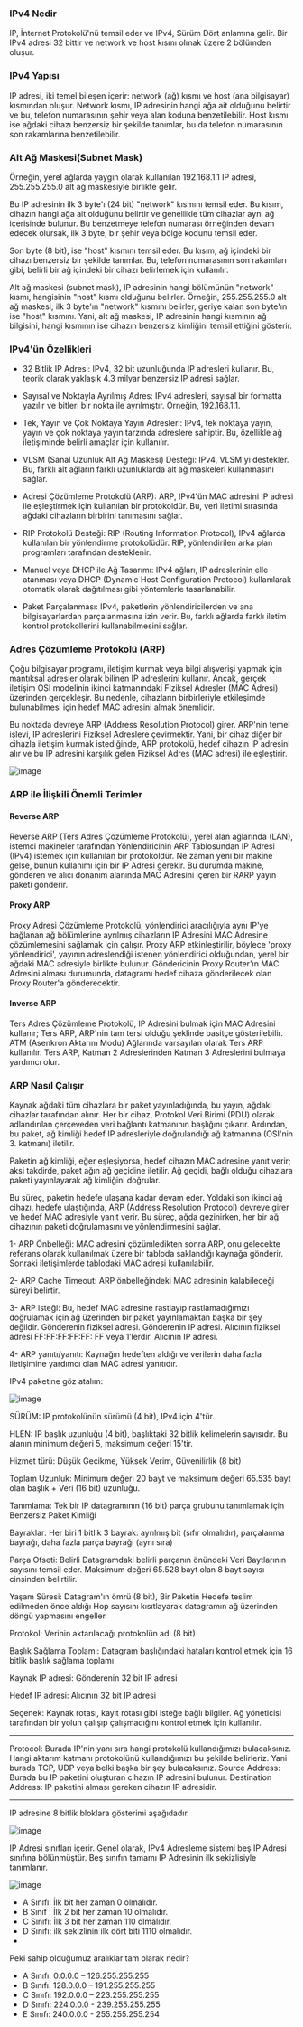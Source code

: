 ### IPv4 Nedir
IP, İnternet Protokolü'nü temsil eder ve IPv4, Sürüm Dört anlamına gelir. Bir IPv4 adresi 32 bittir ve network ve host kısmı olmak üzere 2 bölümden oluşur.

### IPv4 Yapısı
IP adresi, iki temel bileşen içerir: network (ağ) kısmı ve host (ana bilgisayar) kısmından oluşur. Network kısmı, IP adresinin hangi ağa ait olduğunu belirtir ve bu, telefon numarasının şehir veya alan koduna benzetilebilir. Host kısmı ise ağdaki cihazı benzersiz bir şekilde tanımlar, bu da telefon numarasının son rakamlarına benzetilebilir.

### Alt Ağ Maskesi(Subnet Mask)
Örneğin, yerel ağlarda yaygın olarak kullanılan 192.168.1.1 IP adresi, 255.255.255.0 alt ağ maskesiyle birlikte gelir.

Bu IP adresinin ilk 3 byte'ı (24 bit) "network" kısmını temsil eder. Bu kısım, cihazın hangi ağa ait olduğunu belirtir ve genellikle tüm cihazlar aynı ağ içerisinde bulunur. Bu benzetmeye telefon numarası örneğinden devam edecek olursak, ilk 3 byte, bir şehir veya bölge kodunu temsil eder.

Son byte (8 bit), ise "host" kısmını temsil eder. Bu kısım, ağ içindeki bir cihazı benzersiz bir şekilde tanımlar. Bu, telefon numarasının son rakamları gibi, belirli bir ağ içindeki bir cihazı belirlemek için kullanılır.

Alt ağ maskesi (subnet mask), IP adresinin hangi bölümünün "network" kısmı, hangisinin "host" kısmı olduğunu belirler. Örneğin, 255.255.255.0 alt ağ maskesi, ilk 3 byte'ın "network" kısmını belirler, geriye kalan son byte'ın ise "host" kısmını. Yani, alt ağ maskesi, IP adresinin hangi kısmının ağ bilgisini, hangi kısmının ise cihazın benzersiz kimliğini temsil ettiğini gösterir.

### IPv4'ün Özellikleri
* 32 Bitlik IP Adresi: IPv4, 32 bit uzunluğunda IP adresleri kullanır. Bu, teorik olarak yaklaşık 4.3 milyar benzersiz IP adresi sağlar.
 
* Sayısal ve Noktayla Ayrılmış Adres: IPv4 adresleri, sayısal bir formatta yazılır ve bitleri bir nokta ile ayrılmıştır. Örneğin, 192.168.1.1.
  
* Tek, Yayın ve Çok Noktaya Yayın Adresleri: IPv4, tek noktaya yayın, yayın ve çok noktaya yayın tarzında adreslere sahiptir. Bu, özellikle ağ iletişiminde belirli amaçlar için kullanılır.
  
* VLSM (Sanal Uzunluk Alt Ağ Maskesi) Desteği: IPv4, VLSM'yi destekler. Bu, farklı alt ağların farklı uzunluklarda alt ağ maskeleri kullanmasını sağlar.

* Adresi Çözümleme Protokolü (ARP): ARP, IPv4'ün MAC adresini IP adresi ile eşleştirmek için kullanılan bir protokoldür. Bu, veri iletimi sırasında ağdaki cihazların birbirini tanımasını sağlar.

* RIP Protokolü Desteği: RIP (Routing Information Protocol), IPv4 ağlarda kullanılan bir yönlendirme protokolüdür. RIP, yönlendirilen arka plan programları tarafından desteklenir.
  
* Manuel veya DHCP ile Ağ Tasarımı: IPv4 ağları, IP adreslerinin elle atanması veya DHCP (Dynamic Host Configuration Protocol) kullanılarak otomatik olarak dağıtılması gibi yöntemlerle tasarlanabilir.
  
* Paket Parçalanması: IPv4, paketlerin yönlendiricilerden ve ana bilgisayarlardan parçalanmasına izin verir. Bu, farklı ağlarda farklı iletim kontrol protokollerini kullanabilmesini sağlar.

### Adres Çözümleme Protokolü (ARP)
Çoğu bilgisayar programı, iletişim kurmak veya bilgi alışverişi yapmak için mantıksal adresler olarak bilinen IP adreslerini kullanır. Ancak, gerçek iletişim OSI modelinin ikinci katmanındaki Fiziksel Adresler (MAC Adresi) üzerinden gerçekleşir. Bu nedenle, cihazların birbirleriyle etkileşimde bulunabilmesi için hedef MAC adresini almak önemlidir.

Bu noktada devreye ARP (Address Resolution Protocol) girer. ARP'nin temel işlevi, IP adreslerini Fiziksel Adreslere çevirmektir. Yani, bir cihaz diğer bir cihazla iletişim kurmak istediğinde, ARP protokolü, hedef cihazın IP adresini alır ve bu IP adresini karşılık gelen Fiziksel Adres (MAC adresi) ile eşleştirir.

![image](https://github.com/sumeyyaakbulut/IP/assets/62395974/4ea9fe2b-3cd5-42bf-98a2-585cd03d79e7)

### ARP ile İlişkili Önemli Terimler

#### Reverse ARP
Reverse ARP (Ters Adres Çözümleme Protokolü), yerel alan ağlarında (LAN), istemci makineler tarafından Yönlendiricinin ARP Tablosundan IP Adresi (IPv4) istemek için kullanılan bir protokoldür. Ne zaman yeni bir makine gelse, bunun kullanımı için bir IP Adresi gerekir. Bu durumda makine, gönderen ve alıcı donanım alanında MAC Adresini içeren bir RARP yayın paketi gönderir.

#### Proxy ARP
Proxy Adresi Çözümleme Protokolü, yönlendirici aracılığıyla aynı IP'ye bağlanan ağ bölümlerine ayrılmış cihazların IP Adresini MAC Adresine çözümlemesini sağlamak için çalışır. Proxy ARP etkinleştirilir, böylece 'proxy yönlendirici', yayının adreslendiği istenen yönlendirici olduğundan, yerel bir ağdaki MAC adresiyle birlikte bulunur. Göndericinin Proxy Router'ın MAC Adresini alması durumunda, datagramı hedef cihaza gönderilecek olan Proxy Router'a gönderecektir.

#### Inverse ARP
Ters Adres Çözümleme Protokolü, IP Adresini bulmak için MAC Adresini kullanır; Ters ARP, ARP'nin tam tersi olduğu şeklinde basitçe gösterilebilir. ATM (Asenkron Aktarım Modu) Ağlarında varsayılan olarak Ters ARP kullanılır. Ters ARP, Katman 2 Adreslerinden Katman 3 Adreslerini bulmaya yardımcı olur.

### ARP Nasıl Çalışır
Kaynak ağdaki tüm cihazlara bir paket yayınladığında, bu yayın, ağdaki cihazlar tarafından alınır. Her bir cihaz, Protokol Veri Birimi (PDU) olarak adlandırılan çerçeveden veri bağlantı katmanının başlığını çıkarır. Ardından, bu paket, ağ kimliği hedef IP adresleriyle doğrulandığı ağ katmanına (OSI'nin 3. katmanı) iletilir.

Paketin ağ kimliği, eğer eşleşiyorsa, hedef cihazın MAC adresine yanıt verir; aksi takdirde, paket ağın ağ geçidine iletilir. Ağ geçidi, bağlı olduğu cihazlara paketi yayınlayarak ağ kimliğini doğrular.

Bu süreç, paketin hedefe ulaşana kadar devam eder. Yoldaki son ikinci ağ cihazı, hedefe ulaştığında, ARP (Address Resolution Protocol) devreye girer ve hedef MAC adresiyle yanıt verir. Bu süreç, ağda gezinirken, her bir ağ cihazının paketi doğrulamasını ve yönlendirmesini sağlar.

1- ARP Önbelleği: MAC adresini çözümledikten sonra ARP, onu gelecekte referans olarak kullanılmak üzere bir tabloda saklandığı kaynağa gönderir. Sonraki iletişimlerde tablodaki MAC adresi kullanılabilir.

2- ARP Cache Timeout: ARP önbelleğindeki MAC adresinin kalabileceği süreyi belirtir.

3- ARP isteği: Bu, hedef MAC adresine rastlayıp rastlamadığımızı doğrulamak için ağ üzerinden bir paket yayınlamaktan başka bir şey değildir. Gönderenin fiziksel adresi. Gönderenin IP adresi. Alıcının fiziksel adresi FF:FF:FF:FF:FF: FF veya 1’lerdir. Alıcının IP adresi.

4- ARP yanıtı/yanıtı: Kaynağın hedeften aldığı ve verilerin daha fazla iletişimine yardımcı olan MAC adresi yanıtıdır. 


IPv4 paketine göz atalım:

![image](https://github.com/sumeyyaakbulut/IP/assets/62395974/b71354c1-cf45-4c69-924f-a89310d1fa88)

SÜRÜM: IP protokolünün sürümü (4 bit), IPv4 için 4'tür. 

HLEN: IP başlık uzunluğu (4 bit), başlıktaki 32 bitlik kelimelerin sayısıdır. Bu alanın minimum değeri 5, maksimum değeri 15'tir. 

Hizmet türü: Düşük Gecikme, Yüksek Verim, Güvenilirlik (8 bit) 

Toplam Uzunluk: Minimum değeri 20 bayt ve maksimum değeri 65.535 bayt olan başlık + Veri (16 bit) uzunluğu. 

Tanımlama: Tek bir IP datagramının (16 bit) parça grubunu tanımlamak için Benzersiz Paket Kimliği 

Bayraklar: Her biri 1 bitlik 3 bayrak: ayrılmış bit (sıfır olmalıdır), parçalanma bayrağı, daha fazla parça bayrağı (aynı sıra) 

Parça Ofseti: Belirli Datagramdaki belirli parçanın önündeki Veri Baytlarının sayısını temsil eder. Maksimum değeri 65.528 bayt olan 8 bayt sayısı cinsinden belirtilir. 

Yaşam Süresi: Datagram'ın ömrü (8 bit), Bir Paketin Hedefe teslim edilmeden önce aldığı Hop sayısını kısıtlayarak datagramın ağ üzerinden döngü yapmasını engeller.

Protokol: Verinin aktarılacağı protokolün adı (8 bit) 

Başlık Sağlama Toplamı: Datagram başlığındaki hataları kontrol etmek için 16 bitlik başlık sağlama toplamı 

Kaynak IP adresi: Gönderenin 32 bit IP adresi 

Hedef IP adresi: Alıcının 32 bit IP adresi 

Seçenek: Kaynak rotası, kayıt rotası gibi isteğe bağlı bilgiler. Ağ yöneticisi tarafından bir yolun çalışıp çalışmadığını kontrol etmek için kullanılır.

***
Protocol: Burada IP'nin yanı sıra hangi protokolü kullandığımızı bulacaksınız. Hangi aktarım katmanı protokolünü kullandığımızı bu şekilde belirleriz. Yani burada TCP, UDP veya belki başka bir şey bulacaksınız.
Source Address: Burada bu IP paketini oluşturan cihazın IP adresini bulunur.
Destination Address: IP paketini alması gereken cihazın IP adresidir.
***

IP adresine 8 bitlik bloklara gösterimi aşağıdadır.


![image](https://github.com/sumeyyaakbulut/IP/assets/62395974/eeb8350c-81a8-4ec9-aee6-94f63c9ba8ad)

IP Adresi sınıfları içerir. Genel olarak, IPv4 Adresleme sistemi beş IP Adresi sınıfına bölünmüştür. Beş sınıfın tamamı IP Adresinin ilk sekizlisiyle tanımlanır.

![image](https://github.com/sumeyyaakbulut/IP/assets/62395974/c571e003-7623-4fd7-bb81-5c5fac832263)

* A Sınıfı: İlk bit her zaman 0 olmalıdır.
* B Sınıf : İlk 2 bit her zaman 10 olmalıdır.
* C Sınıfı: İlk 3 bit her zaman 110 olmalıdır.
* D Sınıfı: ilk sekizlinin ilk dört biti 1110 olmalıdır.
* 
Peki sahip olduğumuz aralıklar tam olarak nedir?

* A Sınıfı: 0.0.0.0 –   126.255.255.255
* B Sınıfı: 128.0.0.0 – 191.255.255.255
* C Sınıfı: 192.0.0.0 – 223.255.255.255
* D Sınıfı: 224.0.0.0 - 239.255.255.255
* E Sınıfı: 240.0.0.0 - 255.255.255.254

